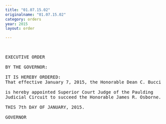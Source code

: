 ```yaml
---
title: "01.07.15.02"
originalname: "01.07.15.02"
category: orders
year: 2015
layout: order

---
```

<pre>
 

EXECUTIVE ORDER

BY THE GOVERNOR:

IT IS HEREBY ORDERED:
That effective January 7, 2015, the Honorable Dean C. Bucci

is hereby appointed Superior Court Judge of the Paulding
Judicial Circuit to succeed the Honorable James R. Osborne.

THIS 7th DAY OF JANUARY, 2015.

GOVERNOR

</pre>
